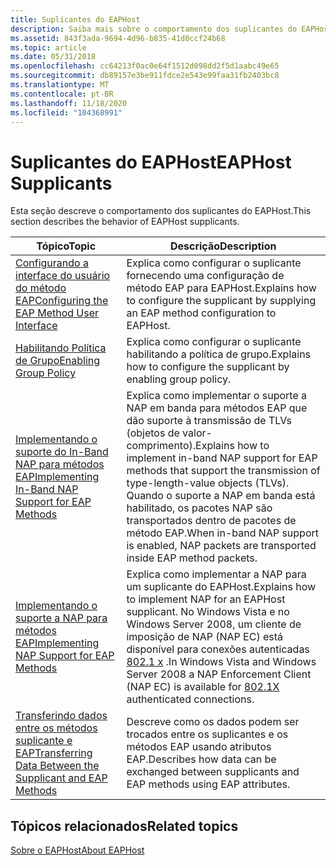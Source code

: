 ```yaml
---
title: Suplicantes do EAPHost
description: Saiba mais sobre o comportamento dos suplicantes do EAPHost. Consulte tópicos como ' como configurar o suplicante fornecendo uma configuração de método EAP para EAPHost '.
ms.assetid: 843f3ada-9694-4d96-b835-41d0ccf24b68
ms.topic: article
ms.date: 05/31/2018
ms.openlocfilehash: cc64213f0ac0e64f1512d098dd2f5d1aabc49e65
ms.sourcegitcommit: db89157e3be911fdce2e543e99faa31fb2403bc8
ms.translationtype: MT
ms.contentlocale: pt-BR
ms.lasthandoff: 11/18/2020
ms.locfileid: "104368991"
---
```

# <a name="eaphost-supplicants"></a><span data-ttu-id="2b13b-104">Suplicantes do EAPHost</span><span class="sxs-lookup"><span data-stu-id="2b13b-104">EAPHost Supplicants</span></span>

<span data-ttu-id="2b13b-105">Esta seção descreve o comportamento dos suplicantes do EAPHost.</span><span class="sxs-lookup"><span data-stu-id="2b13b-105">This section describes the behavior of EAPHost supplicants.</span></span>



| <span data-ttu-id="2b13b-106">Tópico</span><span class="sxs-lookup"><span data-stu-id="2b13b-106">Topic</span></span>                                                                                                                    | <span data-ttu-id="2b13b-107">Descrição</span><span class="sxs-lookup"><span data-stu-id="2b13b-107">Description</span></span>                                                                                                                                                                                                                              |
|--------------------------------------------------------------------------------------------------------------------------|------------------------------------------------------------------------------------------------------------------------------------------------------------------------------------------------------------------------------------------|
| [<span data-ttu-id="2b13b-108">Configurando a interface do usuário do método EAP</span><span class="sxs-lookup"><span data-stu-id="2b13b-108">Configuring the EAP Method User Interface</span></span>](configuring-the-eap-method-user-interface.md)                               | <span data-ttu-id="2b13b-109">Explica como configurar o suplicante fornecendo uma configuração de método EAP para EAPHost.</span><span class="sxs-lookup"><span data-stu-id="2b13b-109">Explains how to configure the supplicant by supplying an EAP method configuration to EAPHost.</span></span>                                                                                                                                            |
| [<span data-ttu-id="2b13b-110">Habilitando Política de Grupo</span><span class="sxs-lookup"><span data-stu-id="2b13b-110">Enabling Group Policy</span></span>](enabling-group-policy.md)                                                                       | <span data-ttu-id="2b13b-111">Explica como configurar o suplicante habilitando a política de grupo.</span><span class="sxs-lookup"><span data-stu-id="2b13b-111">Explains how to configure the supplicant by enabling group policy.</span></span>                                                                                                                                                                       |
| [<span data-ttu-id="2b13b-112">Implementando o suporte do In-Band NAP para métodos EAP</span><span class="sxs-lookup"><span data-stu-id="2b13b-112">Implementing In-Band NAP Support for EAP Methods</span></span>](enabling-in-band-nap-support.md)                                     | <span data-ttu-id="2b13b-113">Explica como implementar o suporte a NAP em banda para métodos EAP que dão suporte à transmissão de TLVs (objetos de valor-comprimento).</span><span class="sxs-lookup"><span data-stu-id="2b13b-113">Explains how to implement in-band NAP support for EAP methods that support the transmission of type-length-value objects (TLVs).</span></span> <span data-ttu-id="2b13b-114">Quando o suporte a NAP em banda está habilitado, os pacotes NAP são transportados dentro de pacotes de método EAP.</span><span class="sxs-lookup"><span data-stu-id="2b13b-114">When in-band NAP support is enabled, NAP packets are transported inside EAP method packets.</span></span>             |
| [<span data-ttu-id="2b13b-115">Implementando o suporte a NAP para métodos EAP</span><span class="sxs-lookup"><span data-stu-id="2b13b-115">Implementing NAP Support for EAP Methods</span></span>](implementing-nap-for-eap-methods.md)                                         | <span data-ttu-id="2b13b-116">Explica como implementar a NAP para um suplicante do EAPHost.</span><span class="sxs-lookup"><span data-stu-id="2b13b-116">Explains how to implement NAP for an EAPHost supplicant.</span></span> <span data-ttu-id="2b13b-117">No Windows Vista e no Windows Server 2008, um cliente de imposição de NAP (NAP EC) está disponível para conexões autenticadas [802.1 x](/previous-versions/windows/embedded/ms890287(v=msdn.10)) .</span><span class="sxs-lookup"><span data-stu-id="2b13b-117">In Windows Vista and Windows Server 2008 a NAP Enforcement Client (NAP EC) is available for [802.1X](/previous-versions/windows/embedded/ms890287(v=msdn.10)) authenticated connections.</span></span> |
| [<span data-ttu-id="2b13b-118">Transferindo dados entre os métodos suplicante e EAP</span><span class="sxs-lookup"><span data-stu-id="2b13b-118">Transferring Data Between the Supplicant and EAP Methods</span></span>](transferring-data-between-the-supplicant-and-eap-methods.md) | <span data-ttu-id="2b13b-119">Descreve como os dados podem ser trocados entre os suplicantes e os métodos EAP usando atributos EAP.</span><span class="sxs-lookup"><span data-stu-id="2b13b-119">Describes how data can be exchanged between supplicants and EAP methods using EAP attributes.</span></span>                                                                                                                                            |



 

## <a name="related-topics"></a><span data-ttu-id="2b13b-120">Tópicos relacionados</span><span class="sxs-lookup"><span data-stu-id="2b13b-120">Related topics</span></span>

<dl> <dt>

[<span data-ttu-id="2b13b-121">Sobre o EAPHost</span><span class="sxs-lookup"><span data-stu-id="2b13b-121">About EAPHost</span></span>](about-eap-host.md)
</dt> </dl>

 

 